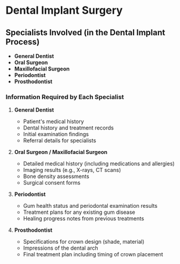 # Dental Implant Surgery

## Specialists Involved (in the Dental Implant Process)
- **General Dentist**
- **Oral Surgeon**
- **Maxillofacial Surgeon**
- **Periodontist**
- **Prosthodontist**

### Information Required by Each Specialist
1. **General Dentist**
   - Patient's medical history
   - Dental history and treatment records
   - Initial examination findings
   - Referral details for specialists

2. **Oral Surgeon / Maxillofacial Surgeon**
   - Detailed medical history (including medications and allergies)
   - Imaging results (e.g., X-rays, CT scans)
   - Bone density assessments
   - Surgical consent forms

3. **Periodontist**
   - Gum health status and periodontal examination results
   - Treatment plans for any existing gum disease
   - Healing progress notes from previous treatments

4. **Prosthodontist**
   - Specifications for crown design (shade, material)
   - Impressions of the dental arch
   - Final treatment plan including timing of crown placement
